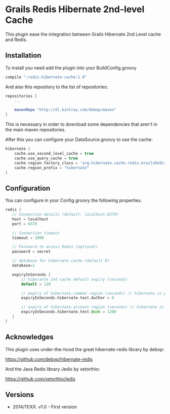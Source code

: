 Grails Redis Hibernate 2nd-level Cache
=====================================

This plugin ease the integration between Grails Hibernate 2nd Level cache and Redis.

## Installation

To install you need add the plugin into your BuildConfig.groovy

```groovy
compile ":redis-hibernate-cache:1.0"
```

And also this repository to the list of repositories:

```groovy
repositories {
    ...

    mavenRepo "http://dl.bintray.com/debop/maven"
}

```
This is necessary in order to download some dependencies that aren't in the main maven repositories.

After this you can configure your DataSource.groovy to use the cache:

```groovy
hibernate {
    cache.use_second_level_cache = true
    cache.use_query_cache = true
    cache.region.factory_class = 'org.hibernate.cache.redis.GrailsRedisRegionFactory'
    cache.region_prefix = "hibernate"
}
```

## Configuration

You can configure in your Config.groovy the following properties.

```groovy
redis {
   // Connection details (default: localhost:6379)
   host = localhost
   port = 6379

   // Connection timeout
   timeout = 2000

   // Password to access Redis (optional)
   password = secret

   // database for hibernate cache (default 0)
   database=1

   expiryInSeconds {
       // hiberante 2nd cache default expiry (seconds)
       default = 120

       // expiry of hibernate.common region (seconds) // hibernate is prefix, region name is test.Author
       expiryInSeconds.hibernate.test.Author = 0

       // expiry of hibernate.account region (seconds) // hibernate is prefix, region name is test.Book
       expiryInSeconds.hibernate.test.Book = 1200
   }
}
```

## Acknowledges
This plugin uses under-the-hood the great hibernate-redis library by debop:

https://github.com/debop/hibernate-redis

And the Java Redis library Jedis by xetorthio:

https://github.com/xetorthio/jedis

## Versions
- 2014/11/XX. v1.0 - First version
